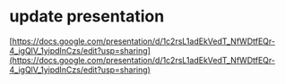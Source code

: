 # update presentation

[https://docs.google.com/presentation/d/1c2rsL1adEkVedT_NfWDtfEQr-4_igQlV_1yipdInCzs/edit?usp=sharing](https://docs.google.com/presentation/d/1c2rsL1adEkVedT_NfWDtfEQr-4_igQlV_1yipdInCzs/edit?usp=sharing)